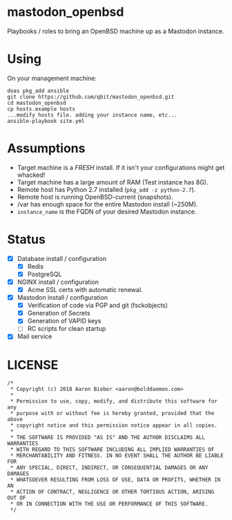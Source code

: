 mastodon_openbsd
================

Playbooks / roles to bring an OpenBSD machine up as a Mastodon instance.

# Using

On your management machine:
```
doas pkg_add ansible
git clone https://github.com/qbit/mastodon_openbsd.git
cd mastodon_openbsd
cp hosts.example hosts
...modify hosts file. adding your instance name, etc...
ansible-playbook site.yml
```

# Assumptions

* Target machine is a *FRESH* install. If it isn't your configurations might get whacked!
* Target machine has a large amount of RAM (Test instance has 8G).
* Remote host has Python 2.7 installed (`pkg_add -z python-2.7`).
* Remote host is running OpenBSD-current (snapshots).
* /var has enough space for the entire Mastodon install (~250M).
* `instance_name` is the FQDN of your desired Mastodon instance.

# Status

- [X] Database install / configuration
    - [X] Redis
    - [X] PostgreSQL
- [X] NGINX install / configuration
    - [X] Acme SSL certs with automatic renewal.
- [X] Mastodon install / configuration
    - [X] Verification of code via PGP and git (fsckobjects)
    - [X] Generation of Secrets
    - [X] Generation of VAPID keys
    - [ ] RC scripts for clean startup
- [X] Mail service

# LICENSE

```
/*
 * Copyright (c) 2018 Aaron Bieber <aaron@bolddaemon.com>
 *
 * Permission to use, copy, modify, and distribute this software for any
 * purpose with or without fee is hereby granted, provided that the above
 * copyright notice and this permission notice appear in all copies.
 *
 * THE SOFTWARE IS PROVIDED "AS IS" AND THE AUTHOR DISCLAIMS ALL WARRANTIES
 * WITH REGARD TO THIS SOFTWARE INCLUDING ALL IMPLIED WARRANTIES OF
 * MERCHANTABILITY AND FITNESS. IN NO EVENT SHALL THE AUTHOR BE LIABLE FOR
 * ANY SPECIAL, DIRECT, INDIRECT, OR CONSEQUENTIAL DAMAGES OR ANY DAMAGES
 * WHATSOEVER RESULTING FROM LOSS OF USE, DATA OR PROFITS, WHETHER IN AN
 * ACTION OF CONTRACT, NEGLIGENCE OR OTHER TORTIOUS ACTION, ARISING OUT OF
 * OR IN CONNECTION WITH THE USE OR PERFORMANCE OF THIS SOFTWARE.
 */
 ```
